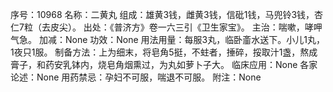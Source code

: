 序号：10968
名称：二黄丸
组成：雄黄3钱，雌黄3钱，信砒1钱，马兜铃3钱，杏仁7粒（去皮尖）。
出处：《普济方》卷一六三引《卫生家宝》。
主治：喘嗽，哮呷气急。
加减：None
功效：None
用法用量：每服3丸，临卧齑水送下。小儿1丸，1夜只1服。
制备方法：上为细末，将皂角5挺，不蛀者，捶碎，挼取汁1盏，熬成膏子，和药安乳钵内，烧皂角烟熏过，为丸如萝卜子大。
临床应用：None
各家论述：None
用药禁忌：孕妇不可服，喘退不可服。
附注：None
